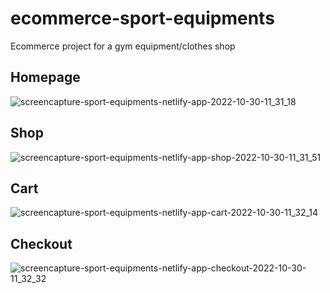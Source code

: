 # ecommerce-sport-equipments
Ecommerce project for a gym equipment/clothes shop

## Homepage
![screencapture-sport-equipments-netlify-app-2022-10-30-11_31_18](https://user-images.githubusercontent.com/95177300/198862716-ea66d8c4-b8d7-4678-9a85-df817a27d332.png)

## Shop
![screencapture-sport-equipments-netlify-app-shop-2022-10-30-11_31_51](https://user-images.githubusercontent.com/95177300/198862724-75802ef8-2a22-488c-8c56-bf1362e9ae22.png)

## Cart
![screencapture-sport-equipments-netlify-app-cart-2022-10-30-11_32_14](https://user-images.githubusercontent.com/95177300/198862723-7007e51f-8d44-4643-8f96-57b7c99a13fe.png)

## Checkout
![screencapture-sport-equipments-netlify-app-checkout-2022-10-30-11_32_32](https://user-images.githubusercontent.com/95177300/198862722-9265d8f0-084d-433d-b8f1-91eee43a1feb.png)
